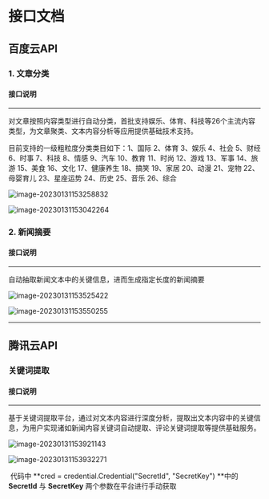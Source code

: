 # 接口文档

## 百度云API

### 1. 文章分类

#### 接口说明

*****

对文章按照内容类型进行自动分类，首批支持娱乐、体育、科技等26个主流内容类型，为文章聚类、文本内容分析等应用提供基础技术支持。

目前支持的一级粗粒度分类类目如下：1、国际 2、体育 3、娱乐 4、社会 5、财经 6、时事 7、科技 8、情感 9、汽车 10、教育 11、时尚 12、游戏 13、军事 14、旅游 15、美食 16、文化 17、健康养生 18、搞笑 19、家居 20、动漫 21、宠物 22、母婴育儿 23、星座运势 24、历史 25、音乐 26、综合

![image-20230131153258832](../image-20230131153258832.png)

![image-20230131153042264](..\image-20230131153042264.png)

### 2. 新闻摘要

#### 接口说明

****

自动抽取新闻文本中的关键信息，进而生成指定长度的新闻摘要

![image-20230131153525422](C:\Users\CCH\Desktop\接口文档\image-20230131153525422.png)

![image-20230131153550255](C:\Users\CCH\Desktop\接口文档\image-20230131153550255.png)

***

## 腾讯云API

### 关键词提取

#### 接口说明

***

基于关键词提取平台，通过对文本内容进行深度分析，提取出文本内容中的关键信息，为用户实现诸如新闻内容关键词自动提取、评论关键词提取等提供基础服务。

![image-20230131153921143](C:\Users\CCH\Desktop\接口文档\image-20230131153921143.png)

![image-20230131153932271](C:\Users\CCH\Desktop\接口文档\image-20230131153932271.png)

​        代码中 **cred = credential.Credential("SecretId", "SecretKey") **中的 **SecretId** 与 **SecretKey** 两个参数在平台进行手动获取